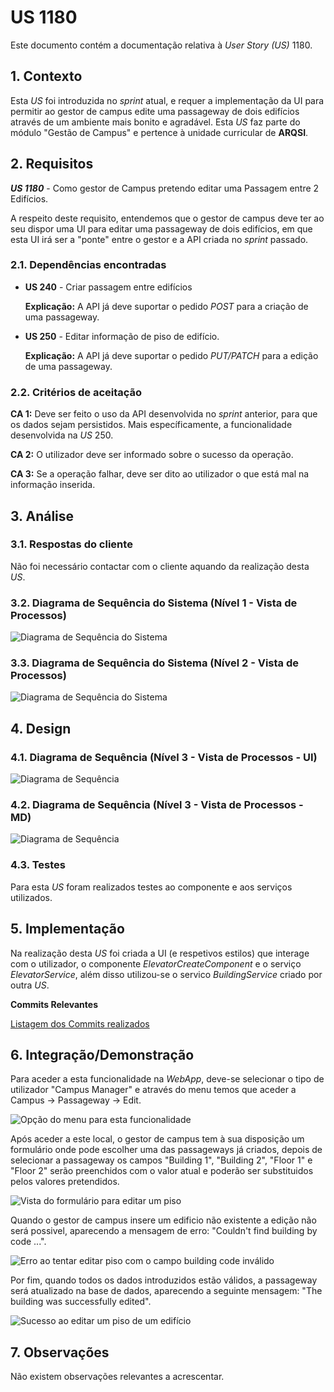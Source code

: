 # US 1180

Este documento contém a documentação relativa à *User Story (US)* 1180.

## 1. Contexto

Esta *US* foi introduzida no *sprint* atual, e requer a implementação da UI para permitir ao gestor de campus edite uma passageway de dois edifícios através de um ambiente mais bonito e agradável.
Esta *US* faz parte do módulo "Gestão de Campus" e pertence à unidade curricular de **ARQSI**.

## 2. Requisitos

***US 1180*** - Como gestor de Campus pretendo editar uma Passagem entre 2 Edifícios.

A respeito deste requisito, entendemos que o gestor de campus deve ter ao seu dispor uma UI para editar uma passageway de dois edifícios, em que esta UI irá ser a "ponte" entre o gestor e a API criada no *sprint* passado.

### 2.1. Dependências encontradas

- **US 240** - Criar passagem entre edifícios

  **Explicação:** A API já deve suportar o pedido *POST* para a criação de uma passageway.

- **US 250** - Editar informação de piso de edifício.

  **Explicação:** A API já deve suportar o pedido *PUT/PATCH* para a edição de uma passageway.

### 2.2. Critérios de aceitação

**CA 1:** Deve ser feito o uso da API desenvolvida no *sprint* anterior, para que os dados sejam persistidos. Mais específicamente, a funcionalidade desenvolvida na *US* 250.

**CA 2:** O utilizador deve ser informado sobre o sucesso da operação.

**CA 3:** Se a operação falhar, deve ser dito ao utilizador o que está mal na informação inserida.

## 3. Análise

### 3.1. Respostas do cliente

Não foi necessário contactar com o cliente aquando da realização desta *US*.

### 3.2. Diagrama de Sequência do Sistema (Nível 1 - Vista de Processos)

![Diagrama de Sequência do Sistema](IMG/system-sequence-diagram-level-1.svg)

### 3.3. Diagrama de Sequência do Sistema (Nível 2 - Vista de Processos)

![Diagrama de Sequência do Sistema](IMG/system-sequence-diagram-level-2.svg)

## 4. Design

### 4.1. Diagrama de Sequência (Nível 3 - Vista de Processos - UI)

![Diagrama de Sequência](IMG/sequence-diagram-UI-level-3.svg)

### 4.2. Diagrama de Sequência (Nível 3 - Vista de Processos - MD)

![Diagrama de Sequência](IMG/sequence-diagram-MD-level-3.svg)

### 4.3. Testes

Para esta *US* foram realizados testes ao componente e aos serviços utilizados.

## 5. Implementação

Na realização desta *US* foi criada a UI (e respetivos estilos) que interage com o utilizador, o componente *ElevatorCreateComponent*
e o serviço *ElevatorService*, além disso utilizou-se o servico *BuildingService* criado por outra *US*.

**Commits Relevantes**

[Listagem dos Commits realizados](https://1191296gg.atlassian.net/browse/S50-8)

## 6. Integração/Demonstração

Para aceder a esta funcionalidade na *WebApp*, deve-se selecionar o tipo de utilizador "Campus Manager" e através do menu temos que aceder a Campus -> Passageway -> Edit.

![Opção do menu para esta funcionalidade](IMG/menu_option.png)

Após aceder a este local, o gestor de campus tem à sua disposição um formulário onde pode escolher uma das passageways já criados, depois de selecionar a passageway os campos "Building 1", "Building 2", "Floor 1" e "Floor 2" serão preenchidos com o valor atual e poderão ser substituidos pelos valores pretendidos.

![Vista do formulário para editar um piso](IMG/initial_view.png)

Quando o gestor de campus insere um edificio não existente a edição não será possivel, aparecendo a mensagem de erro: "Couldn't find building by code ...".

![Erro ao tentar editar piso com o campo building code inválido](IMG/non_existing_buiding_error.png)

Por fim, quando todos os dados introduzidos estão válidos, a passageway será atualizado na base de dados, aparecendo a seguinte mensagem: "The building was successfully edited".

![Sucesso ao editar um piso de um edifício](IMG/successfull_edit.png)

## 7. Observações

Não existem observações relevantes a acrescentar.